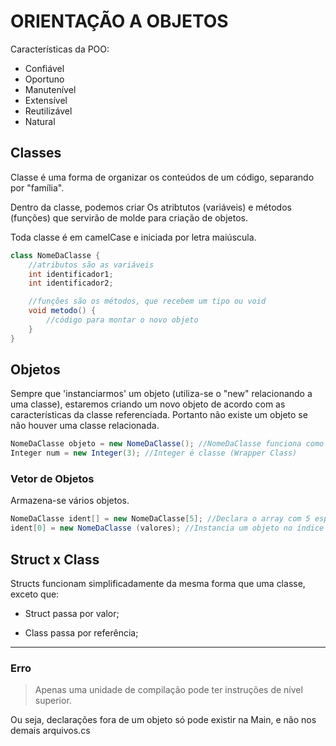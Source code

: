 # ORIENTAÇÃO A OBJETOS

Características da POO:

- Confiável
- Oportuno
- Manutenível
- Extensível
- Reutilizável
- Natural


## Classes

Classe é uma forma de organizar os conteúdos de um código, separando por "família".

Dentro da classe, podemos criar Os atribtutos (variáveis) e métodos (funções) que servirão de molde para criação de objetos.

Toda classe é em camelCase e iniciada por letra maiúscula.

```csharp
class NomeDaClasse {
    //atributos são as variáveis
    int identificador1;
    int identificador2;

    //funções são os métodos, que recebem um tipo ou void
    void metodo() {
        //código para montar o novo objeto
    }
}
```


## Objetos

Sempre que 'instanciarmos' um objeto (utiliza-se o "new" relacionando a uma classe), estaremos criando um novo objeto de acordo com as características da classe referenciada. Portanto não existe um objeto se não houver uma classe relacionada.

```csharp
NomeDaClasse objeto = new NomeDaClasse(); //NomeDaClasse funciona como um tipo.
Integer num = new Integer(3); //Integer é classe (Wrapper Class)
```


### Vetor de Objetos

Armazena-se vários objetos.

```csharp
NomeDaClasse ident[] = new NomeDaClasse[5]; //Declara o array com 5 espaços
ident[0] = new NomeDaClasse (valores); //Instancia um objeto no índice 0 do array
```


## Struct x Class

Structs funcionam simplificadamente da mesma forma que uma classe, exceto que:

* Struct passa por valor;

* Class passa por referência;


---


### Erro

> Apenas uma unidade de compilação pode ter instruções de nível superior.

Ou seja, declarações fora de um objeto só pode existir na Main, e não nos demais arquivos.cs